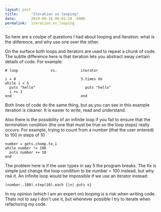```yaml
---
layout: post
title:      "Iteration vs looping"
date:       2019-09-18 00:01:20 -0400
permalink:  iteration_vs_looping
---
```


So here are a coulpe of questions I had about looping and iteration: what is the diiference, and why use one over the other. 

On the surface both loops and iterators are used to repeat a chunk of code. The subtle difference here is that iteration lets you abstract away certain details of code. For example:
```
# loop               vs.           iterator

i = 0                              5.times do
while i < 5                         
  puts "hello"                       puts "hello"
  i += 1
end                                end
```
Both lines of code do the same thing, but as you can see in this example iteration is cleaner. It is easier to write, read and understand.

Also there is the possibility of an infinite loop  if you fail to ensure that the termination condition (the one that must be true so the loop stops) really occurs. For example, trying to count from a number (that the user entered) to 100 in steps of 10
```
number = gets.chomp.to_i    
while number != 100
  puts number += 10
end
```
The problem here is if the user types in say 5 the program breaks. The fix is simple just change the loop condition to be number < 100 instead, but why risk it. An infinite loop would be impossible if we use an iterator instead:
```
(number..100).step(10).each {|n| puts n}
```
In my opinion (which I am an expert on) looping is a risk when writing code.  Thats not to say I don't use it, but whenever possible I try to iterate when refactoring my code.
